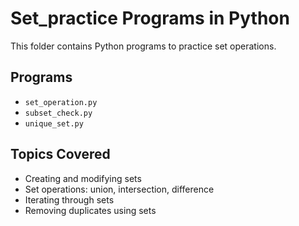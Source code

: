 # Set_practice Programs in Python

This folder contains Python programs to practice set operations.

## Programs
- `set_operation.py`
- `subset_check.py`
- `unique_set.py`

## Topics Covered
- Creating and modifying sets  
- Set operations: union, intersection, difference  
- Iterating through sets  
- Removing duplicates using sets